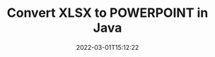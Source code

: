 ---
############################# Static ############################
layout: "auto-gen-conversion"
date: 2022-03-01T15:12:22
draft: false
otherformats: csv dif epub fods htm html json mht mhtml ods pdf sxc tex tsv xlam xls xlsb xlsm xlsx xlt xltm xltx xml xps
breadcrumb: XLSX to POWERPOINT in Java

############################# Head ############################
head_title: "XLSX to POWERPOINT Converter in Java"
head_description: "Convert XLSX to POWERPOINT in Java using a few lines of code. Use the GroupDocs Document Conversion API to convert over 160 file formats."

############################# Header ############################
title: "Convert XLSX to POWERPOINT in Java"
description: "XLSX to POWERPOINT conversion with a few lines of Java code"
bg_image: "https://cms.admin.containerize.com/templates/aspose/App_Themes/V3/images/bg/header1.png"
bg_overlay: false
button:
    enable: true

############################# SubMenu ############################
submenu:
    enable: true

    left:
        img_alt: "GroupDocs.Conversion for Java"
        image: "https://cms.admin.containerize.com/templates/groupdocs/images/product-logos/90x90-noborder/groupdocs-conversion-java.png"
        product: "GroupDocs.Conversion"
        platform: "Java"



############################# About ############################
about:
    enable: true
    title: "About GroupDocs.Conversion for Java API"
    content: |
        [GroupDocs.Conversion for Java](https://products.groupdocs.com/conversion/java/) can be used to convert Microsoft Word, Excel, PowerPoint, PDF, Visio and other formats. GroupDocs.Conversion is a standalone API that is suitable for back-end and internal systems where high performance is required. It does not depend on any software such as Microsoft or Open Office.
    

overview:
    enable: true
    content: |
        Convert your XLSX files to POWERPOINT in Java easily. You can use just a couple of Java code lines in any platform of your choice like - Windows, Linux, macOS.
        You can try XLSX to POWERPOINT conversion for free and evaluate conversion results quality.  Along with simple file conversion scenarios you can try more advanced options for loading source XLSX file and for saving output POWERPOINT result. 
        
        For example, for the source XLSX file you may use the following load options:

        * auto-detect file format;
        * specify password for protected files (if file format supports it);
        * replace missing fonts to preserve document appearance.
        
        There are also advanced convert options for the POWERPOINT file:

        * convert specific document page or page range;
        * add a watermark to the converted POWERPOINT file and many more.

        Once conversion is completed you can save your POWERPOINT file to the local file path or any third-party storage like FTP, Amazon S3, Google Drive, Dropbox etc. Please note - to convert XLSX to POWERPOINT there is no need for any additional software installed - like MS Office, Open Office, Adobe Acrobat Reader etc.


############################# Steps ############################
steps:
    enable: true
    title_left: "Steps to convert XLSX to POWERPOINT in Java"
    content_left: |
        [GroupDocs.Conversion for Java](https://products.groupdocs.com/conversion/java/) makes it easy for developers to convert a XLSX file to POWERPOINT with a few lines of code.
        
        * Create an instance of the Converter class and provide the file XLSX with the full path
        * Create and set ConvertOptions for POWERPOINT type.
        * Call the Converter.Convert method and pass the full path and format (POWERPOINT) as a parameter

    title_right: "System Requirements"
    content_right: |
        Basic conversion with GroupDocs.Conversion for Java can be done in just a few simple steps. Our APIs are supported on all major platforms and operating systems. Before executing the code below, make sure you have the following prerequisites installed on your system.

        * Operating systems: Microsoft Windows, Linux, MacOS
        * Development environments: NetBeans, Intellij IDEA, Eclipse, etc.
        * Java runtime: J2SE 6.0 and above
        * Get the latest GroupDocs.Conversion for Java from [Maven](https://repository.groupdocs.com/webapp/#/artifacts/browse/tree/General/repo/com/groupdocs/groupdocs-conversion)
         
    code: |
        ```java    
        // Load source file XLSX for conversion
        Converter converter = new Converter("input.xlsx");
        // Prepare conversion options for target format POWERPOINT
        ConvertOptions convertOptions = new FileType().fromExtension("powerpoint").getConvertOptions();
        // Convert to POWERPOINT format
        converter.convert("output.powerpoint", convertOptions);
        ```

demos:
    enable: true
    title: "XLSX to POWERPOINT Live Demo"
    content: |
       Convert XLSX to POWERPOINT now by visiting the [GroupDocs.Conversion App](https://products.groupdocs.app/conversion/family) website. Online demo has the following advantages
          

more_formats:
    enable: true
    title: "Other supported XLSX conversions in Java"
    content: "You can also convert XLSX to many other file formats. Please see the list below."
       
       
back_to_top:
    enable: true
---